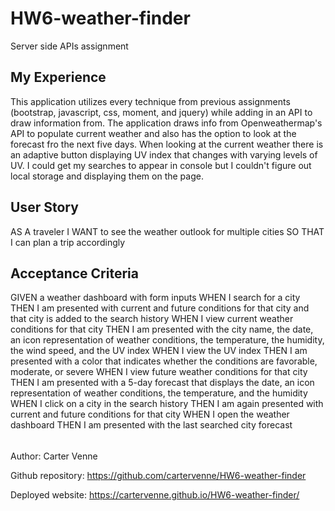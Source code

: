# HW6-weather-finder
Server side APIs assignment

## My Experience
This application utilizes every technique from previous assignments (bootstrap, javascript, css, moment, and jquery) while adding in an API to draw information from. The application draws info from Openweathermap's API to populate current weather and also has the option to look at the forecast fro the next five days. When looking at the current weather there is an adaptive button displaying UV index that changes with varying levels of UV. I could get my searches to appear in console but I couldn't figure out local storage and displaying them on the page.

## User Story

AS A traveler
I WANT to see the weather outlook for multiple cities
SO THAT I can plan a trip accordingly

## Acceptance Criteria

GIVEN a weather dashboard with form inputs
WHEN I search for a city
THEN I am presented with current and future conditions for that city and that city is added to the search history
WHEN I view current weather conditions for that city
THEN I am presented with the city name, the date, an icon representation of weather conditions, the temperature, the humidity, the wind speed, and the UV index
WHEN I view the UV index
THEN I am presented with a color that indicates whether the conditions are favorable, moderate, or severe
WHEN I view future weather conditions for that city
THEN I am presented with a 5-day forecast that displays the date, an icon representation of weather conditions, the temperature, and the humidity
WHEN I click on a city in the search history
THEN I am again presented with current and future conditions for that city
WHEN I open the weather dashboard
THEN I am presented with the last searched city forecast

######
Author: Carter Venne

Github repository: https://github.com/cartervenne/HW6-weather-finder

Deployed website: https://cartervenne.github.io/HW6-weather-finder/